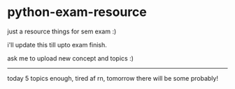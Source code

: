 # python-exam-resource
just a resource things for sem exam :)



i'll update this till upto exam finish.

ask me to upload new concept and topics :)


---
today 5 topics enough, tired af rn, tomorrow there will be some probably!

